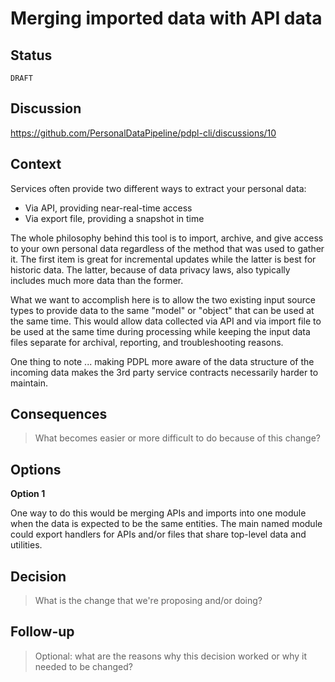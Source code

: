 # Merging imported data with API data

## Status

`DRAFT`

## Discussion

https://github.com/PersonalDataPipeline/pdpl-cli/discussions/10

## Context

Services often provide two different ways to extract your personal data:

- Via API, providing near-real-time access
- Via export file, providing a snapshot in time

The whole philosophy behind this tool is to import, archive, and give access to your own personal data regardless of the method that was used to gather it. The first item is great for incremental updates while the latter is best for historic data. The latter, because of data privacy laws, also typically includes much more data than the former.

What we want to accomplish here is to allow the two existing input source types to provide data to the same "model" or "object" that can be used at the same time. This would allow data collected via API and via import file to be used at the same time during processing while keeping the input data files separate for archival, reporting, and troubleshooting reasons.

One thing to note ... making PDPL more aware of the data structure of the incoming data makes the 3rd party service contracts necessarily harder to maintain. 

## Consequences

> What becomes easier or more difficult to do because of this change?

## Options

**Option 1**

One way to do this would be merging APIs and imports into one module when the data is expected to be the same entities. The main named module could export handlers for APIs and/or files that share top-level data and utilities.

## Decision

> What is the change that we're proposing and/or doing?

## Follow-up

> Optional: what are the reasons why this decision worked or why it needed to be changed?
